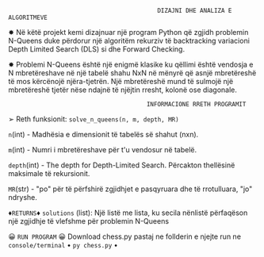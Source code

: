                                               DIZAJNI DHE ANALIZA E ALGORITMEVE
✸ Në këtë projekt kemi dizajnuar një program Python që zgjidh problemin N-Queens duke përdorur një algoritëm rekurziv të backtracking variacioni Depth Limited Search (DLS) si dhe Forward Checking.

✸ Problemi N-Queens është një enigmë klasike ku qëllimi është vendosja e N mbretëreshave në një tabelë shahu NxN në mënyrë që asnjë mbretëreshë të mos kërcënojë njëra-tjetrën. Një mbretëreshë mund të sulmojë një mbretëreshë tjetër nëse ndajnë të njëjtin rresht, kolonë ose diagonale. 

                                           INFORMACIONE RRETH PROGRAMIT
                                       
➢ Reth funksionit: `solve_n_queens(n, m, depth, MR)`

 `n`(int)      -  Madhësia e dimensionit të tabelës së shahut (nxn).
 
 `m`(int)      -  Numri i mbretëreshave për t'u vendosur në tabelë.
 
 `depth`(int)  -  The depth for Depth-Limited Search. Përcakton thellësinë maksimale të rekursionit.
 
 `MR`(str)     -  "po" për të përfshirë zgjidhjet e pasqyruara dhe të rrotulluara, "jo" ndryshe.
 
 ♦`RETURNS`♦
 `solutions` (list): Një listë me lista, ku secila nënlistë përfaqëson një zgjidhje të vlefshme për problemin N-Queens
 
 😀 `RUN PROGRAM` 😀 Download chess.py pastaj ne follderin e njejte run ne `console/terminal` • `py chess.py` •
